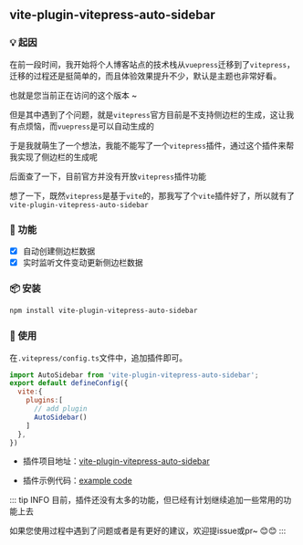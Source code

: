 ## vite-plugin-vitepress-auto-sidebar

### 💡 起因

在前一段时间，我开始将个人博客站点的技术栈从`vuepress`迁移到了`vitepress`，迁移的过程还是挺简单的，而且体验效果提升不少，默认是主题也非常好看。

也就是您当前正在访问的这个版本 ~

但是其中遇到了个问题，就是`vitepress`官方目前是不支持侧边栏的生成，这让我有点烦恼，而`vuepress`是可以自动生成的

于是我就萌生了一个想法，我能不能写了一个`vitepress`插件，通过这个插件来帮我实现了侧边栏的生成呢

后面查了一下，目前官方并没有开放`vitepress`插件功能

想了一下，既然`vitepress`是基于`vite`的，那我写了个`vite`插件好了，所以就有了`vite-plugin-vitepress-auto-sidebar`

### 🌈 功能

- [x] 自动创建侧边栏数据
- [x] 实时监听文件变动更新侧边栏数据

### 📦 安装
```bash
npm install vite-plugin-vitepress-auto-sidebar
```
### 🎨 使用

在`.vitepress/config.ts`文件中，追加插件即可。

```JavaScript
import AutoSidebar from 'vite-plugin-vitepress-auto-sidebar';
export default defineConfig({
  vite:{
    plugins:[
      // add plugin
      AutoSidebar()
    ]
  },
})
```

- 插件项目地址：[vite-plugin-vitepress-auto-sidebar](https://github.com/QC2168/vite-plugin-vitepress-auto-sidebar)

- 插件示例代码：[example code](https://github.com/QC2168/vite-plugin-vitepress-auto-sidebar/tree/main/example)

::: tip INFO
目前，插件还没有太多的功能，但已经有计划继续追加一些常用的功能上去

如果您使用过程中遇到了问题或者是有更好的建议，欢迎提issue或pr~ 😊😊
:::

